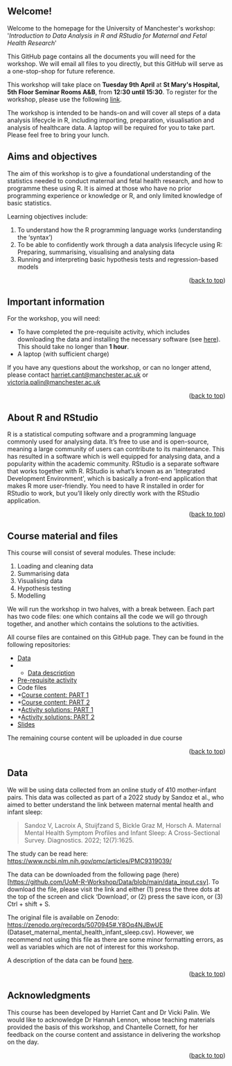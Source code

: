 <!-- WELCOME  -->
## Welcome!

Welcome to the homepage for the University of Manchester's workshop: '_Introduction to Data Analysis in R and RStudio for Maternal and Fetal Health Research_'

This GitHub page contains all the documents you will need for the workshop. We will email all files to you directly, but this GitHub will serve as a one-stop-shop for future reference.

This workshop will take place on **Tuesday 9th April** at **St Mary's Hospital, 5th Floor Seminar Rooms A&B**, from **12:30 until 15:30**. To register for the workshop, please use the following [link](https://forms.office.com/e/gXJPqim4gh).

The workshop is intended to be hands-on and will cover all steps of a data analysis lifecycle in R, including importing, preparation, visualisation and analysis of healthcare data. A laptop will be required for you to take part. Please feel free to bring your lunch.



<!-- AIMS  -->
## Aims and objectives

The aim of this workshop is to give a foundational understanding of the statistics needed to conduct maternal and fetal health research, and how to programme these using R. It is aimed at those who have no prior programming experience or knowledge or R, and only limited knowledge of basic statistics.

Learning objectives include:
1. To understand how the R programming language works (understanding the ‘syntax’)
2. To be able to confidently work through a data analysis lifecycle using R: Preparing, summarising, visualising and analysing data
3. Running and interpreting basic hypothesis tests and regression-based models

<p align="right">(<a href="#readme-top">back to top</a>)</p>


<!-- IMPORTANT INFO  -->
## Important information

For the workshop, you will need:
* To have completed the pre-requisite activity, which includes downloading the data and installing the necessary software (see [here](https://github.com/UoM-R-Workshop/Pre_requisite)). This should take no longer than **1 hour**.
* A laptop (with sufficient charge)

If you have any questions about the workshop, or can no longer attend, please contact harriet.cant@manchester.ac.uk or victoria.palin@manchester.ac.uk

<p align="right">(<a href="#readme-top">back to top</a>)</p>


<!-- About R and RStudio -->
## About R and RStudio

R is a statistical computing software and a programming language commonly used for analysing data. It’s free to use and is open-source, meaning a large community of users can contribute to its maintenance. This has resulted in a software which is well equipped for analysing data, and a popularity within the academic community. RStudio is a separate software that works together with R. RStudio is what’s known as an 'Integrated Development Environment', which is basically a front-end application that makes R more user-friendly. You need to have R installed in order for RStudio to work, but you’ll likely only directly work with the RStudio application.

<p align="right">(<a href="#readme-top">back to top</a>)</p>


<!-- COURSE MATERIAL  -->
## Course material and files

This course will consist of several modules. These include:
1. Loading and cleaning data
2. Summarising data
3. Visualising data
4. Hypothesis testing
5. Modelling

We will run the workshop in two halves, with a break between. Each part has two code files: one which contains all the code we will go through together, and another which contains the solutions to the activities.

All course files are contained on this GitHub page. They can be found in the following repositories:
* [Data](https://github.com/UoM-R-Workshop/Data)
* * [Data description](https://github.com/UoM-R-Workshop/Data/blob/main/Data%20description.pdf)
* [Pre-requisite activity](https://github.com/UoM-R-Workshop/Pre_requisite)
* Code files
* *[Course content: PART 1](https://github.com/UoM-R-Workshop/Code/blob/main/PART1_CourseContent.R)
* *[Course content: PART 2](https://github.com/UoM-R-Workshop/Code/blob/main/PART2_CourseContent.R)
* *[Activity solutions: PART 1](https://github.com/UoM-R-Workshop/Code/blob/main/PART1_Activities.R)
* *[Activity solutions: PART 2](https://github.com/UoM-R-Workshop/Code/blob/main/PART2_Activities.R)
* [Slides](https://github.com/UoM-R-Workshop/Slides/blob/main/WorkshopSlides.pdf)

The remaining course content will be uploaded in due course

<p align="right">(<a href="#readme-top">back to top</a>)</p>


<!-- DATA  -->
## Data 

We will be using data collected from an online study of 410 mother-infant pairs. This data was collected as part of a 2022 study by Sandoz et al., who aimed to better understand the link between maternal mental health and infant sleep:

> Sandoz V, Lacroix A, Stuijfzand S, Bickle Graz M, Horsch A. Maternal Mental Health Symptom Profiles and Infant Sleep: A Cross-Sectional Survey. Diagnostics. 2022; 12(7):1625.

The study can be read here: https://www.ncbi.nlm.nih.gov/pmc/articles/PMC9319039/ 

The data can be downloaded from the following page (here)[https://github.com/UoM-R-Workshop/Data/blob/main/data_input.csv]. To download the file, please visit the link and either (1) press the three dots at the top of the screen and click ‘Download’, or (2) press the save icon, or (3) Ctrl + shift + S.

The original file is available on Zenodo: https://zenodo.org/records/5070945#.Y8Oq4NJBwUE  (Dataset_maternal_mental_health_infant_sleep.csv). However, we recommend not using this file as there are some minor formatting errors, as well as variables which are not of interest for this workshop.

A description of the data can be found [here](https://github.com/UoM-R-Workshop/Data/blob/main/Data%20description.pdf).

<p align="right">(<a href="#readme-top">back to top</a>)</p>





<!-- ACKNOWLEDGMENTS -->
## Acknowledgments

This course has been developed by Harriet Cant and Dr Vicki Palin. We would like to acknowledge Dr Hannah Lennon, whose teaching materials provided the basis of this workshop, and Chantelle Cornett, for her feedback on the course content and assistance in delivering the workshop on the day.

<p align="right">(<a href="#readme-top">back to top</a>)</p>
